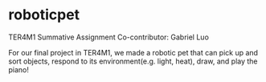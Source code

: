 # roboticpet
TER4M1 Summative Assignment
Co-contributor: Gabriel Luo

For our final project in TER4M1, we made a robotic pet that can pick up and sort objects, respond to its environment(e.g. light, heat), draw, and play the piano!

